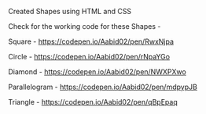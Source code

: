 Created Shapes using HTML and CSS 

Check for the working code for these Shapes -

Square - https://codepen.io/Aabid02/pen/RwxNjpa

Circle - https://codepen.io/Aabid02/pen/rNpaYGo

Diamond - https://codepen.io/Aabid02/pen/NWXPXwo

Parallelogram - https://codepen.io/Aabid02/pen/mdpypJB

Triangle - https://codepen.io/Aabid02/pen/qBpEpaq
